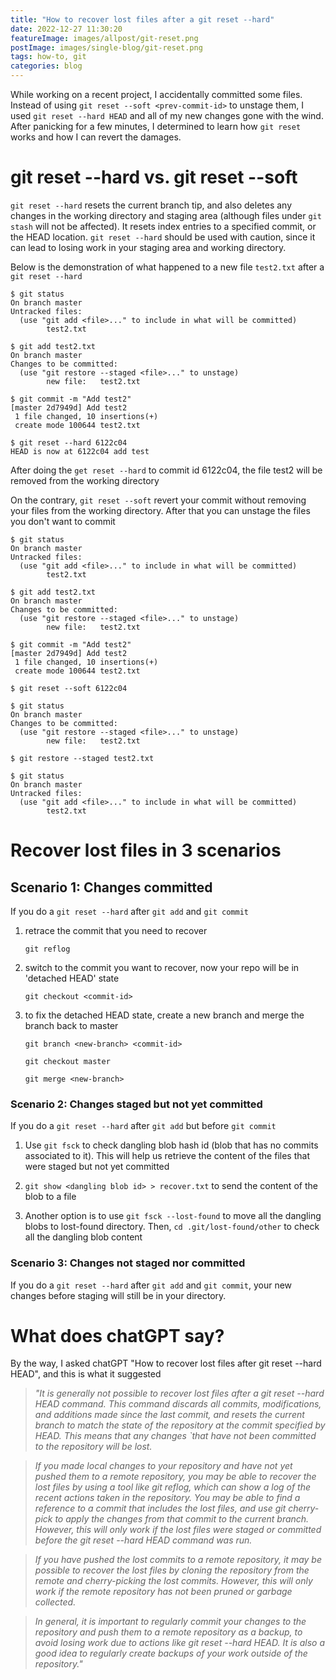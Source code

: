 ```yaml
---
title: "How to recover lost files after a git reset --hard"
date: 2022-12-27 11:30:20
featureImage: images/allpost/git-reset.png
postImage: images/single-blog/git-reset.png
tags: how-to, git
categories: blog
---
```


While working on a recent project, I accidentally committed some files. Instead of using `git reset --soft <prev-commit-id>` to unstage them, I used `git reset --hard HEAD` and all of my new changes gone with the wind. After panicking for a few minutes, I determined to learn how `git reset` works and how I can revert the damages. 

# git reset --hard vs. git reset --soft

`git reset --hard` resets the current branch tip, and also deletes any changes in the working directory and staging area (although files under `git stash` will not be affected). It resets index entries to a specified commit, or the HEAD location. `git reset --hard` should be used with caution, since it can lead to losing work in your staging area and working directory.

Below is the demonstration of what happened to a new file `test2.txt` after a `git reset --hard`

```git
$ git status
On branch master
Untracked files:
  (use "git add <file>..." to include in what will be committed)
        test2.txt

$ git add test2.txt
On branch master
Changes to be committed:
  (use "git restore --staged <file>..." to unstage)
        new file:   test2.txt

$ git commit -m "Add test2"
[master 2d7949d] Add test2
 1 file changed, 10 insertions(+)
 create mode 100644 test2.txt

$ git reset --hard 6122c04
HEAD is now at 6122c04 add test
```
After doing the `get reset --hard` to commit id 6122c04, the file test2 will be removed from the working directory

On the contrary, `git reset --soft` revert your commit without removing your files from the working directory. After that you can unstage the files you don't want to commit

```git
$ git status
On branch master
Untracked files:
  (use "git add <file>..." to include in what will be committed)
        test2.txt

$ git add test2.txt
On branch master
Changes to be committed:
  (use "git restore --staged <file>..." to unstage)
        new file:   test2.txt

$ git commit -m "Add test2"
[master 2d7949d] Add test2
 1 file changed, 10 insertions(+)
 create mode 100644 test2.txt

$ git reset --soft 6122c04

$ git status
On branch master
Changes to be committed:
  (use "git restore --staged <file>..." to unstage)
        new file:   test2.txt

$ git restore --staged test2.txt 

$ git status
On branch master
Untracked files:
  (use "git add <file>..." to include in what will be committed)
        test2.txt
```

# Recover lost files in 3 scenarios

## Scenario 1: Changes committed

If you do a `git reset --hard` after `git add` and `git commit`

1. retrace the commit that you need to recover
    
    `git reflog`

2. switch to the commit you want to recover, now your repo will be in 'detached HEAD' state
    
    `git checkout <commit-id>`

3. to fix the detached HEAD state, create a new branch and merge the branch back to master

    `git branch <new-branch> <commit-id>`

    `git checkout master`

    `git merge <new-branch>`

### Scenario 2: Changes staged but not yet committed

If you do a `git reset --hard` after `git add` but before `git commit`

1. Use `git fsck` to check dangling blob hash id (blob that has no commits associated to it). This will help us retrieve the content of the files that were staged but not yet committed

2. `git show <dangling blob id> > recover.txt` to send the content of the blob to a file

3. Another option is to use `git fsck --lost-found` to move all the dangling blobs to lost-found directory. Then, `cd .git/lost-found/other` to check all the dangling blob content

### Scenario 3: Changes not staged nor committed

If you do a `git reset --hard` after `git add` and `git commit`, your new changes before staging will still be in your directory. 


# What does chatGPT say?

By the way, I asked chatGPT "How to recover lost files after git reset --hard HEAD", and this is what it suggested

>*"It is generally not possible to recover lost files after a git reset --hard HEAD command. This command discards all commits, modifications, and additions made since the last commit, and resets the current branch to match the state of the repository at the commit specified by HEAD. This means that any changes `that have not been committed to the repository will be lost.*

>*If you made local changes to your repository and have not yet pushed them to a remote repository, you may be able to recover the lost files by using a tool like git reflog, which can show a log of the recent actions taken in the repository. You may be able to find a reference to a commit that includes the lost files, and use git cherry-pick to apply the changes from that commit to the current branch. However, this will only work if the lost files were staged or committed before the git reset --hard HEAD command was run.*

>*If you have pushed the lost commits to a remote repository, it may be possible to recover the lost files by cloning the repository from the remote and cherry-picking the lost commits. However, this will only work if the remote repository has not been pruned or garbage collected.*

>*In general, it is important to regularly commit your changes to the repository and push them to a remote repository as a backup, to avoid losing work due to actions like git reset --hard HEAD. It is also a good idea to regularly create backups of your work outside of the repository."*




